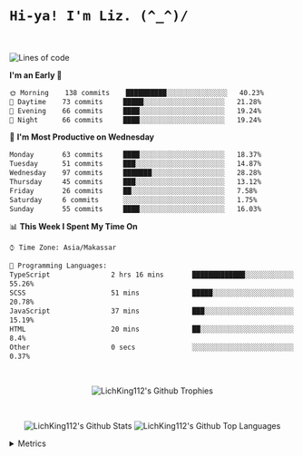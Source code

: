 
# `Hi-ya! I'm Liz. (^_^)/ `

<br>

<!--START_SECTION:waka-->
![Lines of code](https://img.shields.io/badge/From%20Hello%20World%20I%27ve%20Written-9481%20lines%20of%20code-blue)

**I'm an Early 🐤** 

```text
🌞 Morning    138 commits    ██████████░░░░░░░░░░░░░░░   40.23% 
🌆 Daytime    73 commits     █████░░░░░░░░░░░░░░░░░░░░   21.28% 
🌃 Evening    66 commits     ████░░░░░░░░░░░░░░░░░░░░░   19.24% 
🌙 Night      66 commits     ████░░░░░░░░░░░░░░░░░░░░░   19.24%

```
📅 **I'm Most Productive on Wednesday** 

```text
Monday       63 commits     ████░░░░░░░░░░░░░░░░░░░░░   18.37% 
Tuesday      51 commits     ███░░░░░░░░░░░░░░░░░░░░░░   14.87% 
Wednesday    97 commits     ███████░░░░░░░░░░░░░░░░░░   28.28% 
Thursday     45 commits     ███░░░░░░░░░░░░░░░░░░░░░░   13.12% 
Friday       26 commits     ██░░░░░░░░░░░░░░░░░░░░░░░   7.58% 
Saturday     6 commits      ░░░░░░░░░░░░░░░░░░░░░░░░░   1.75% 
Sunday       55 commits     ████░░░░░░░░░░░░░░░░░░░░░   16.03%

```


📊 **This Week I Spent My Time On** 

```text
⌚︎ Time Zone: Asia/Makassar

💬 Programming Languages: 
TypeScript               2 hrs 16 mins       █████████████░░░░░░░░░░░░   55.26% 
SCSS                     51 mins             █████░░░░░░░░░░░░░░░░░░░░   20.78% 
JavaScript               37 mins             ███░░░░░░░░░░░░░░░░░░░░░░   15.19% 
HTML                     20 mins             ██░░░░░░░░░░░░░░░░░░░░░░░   8.4% 
Other                    0 secs              ░░░░░░░░░░░░░░░░░░░░░░░░░   0.37%

```


<!--END_SECTION:waka-->

<br>

  <p align="center">
    <img alt="LichKing112's Github Trophies" src="https://github-profile-trophy.vercel.app/?username=LichKing112&theme=onedark" />
  </p>
  
 <br>
 <p align="center">
    <img alt="LichKing112's Github Stats" src="https://github-readme-stats.vercel.app/api?username=lichking112&theme=gotham&show_icons=true" />
    <img alt="LichKing112's Github Top Languages" src="https://github-readme-stats.vercel.app/api/top-langs/?username=lichking112&theme=gotham&layout=compact" />
  </p>


<details>
  <summary>Metrics</summary>
  <br>
  <p align="center">
    <img alt="LichKing112's Github Metrics" src="https://github.com/LichKing112/LichKing112/blob/master/github-metrics.svg" />
  </p>
</details>


